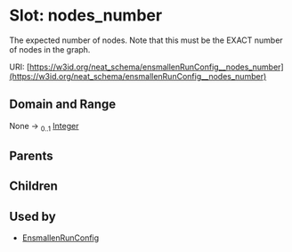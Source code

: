 
# Slot: nodes_number


The expected number of nodes. Note that this must be the EXACT number of nodes in the graph.

URI: [https://w3id.org/neat_schema/ensmallenRunConfig__nodes_number](https://w3id.org/neat_schema/ensmallenRunConfig__nodes_number)


## Domain and Range

None &#8594;  <sub>0..1</sub> [Integer](types/Integer.md)

## Parents


## Children


## Used by

 * [EnsmallenRunConfig](EnsmallenRunConfig.md)
